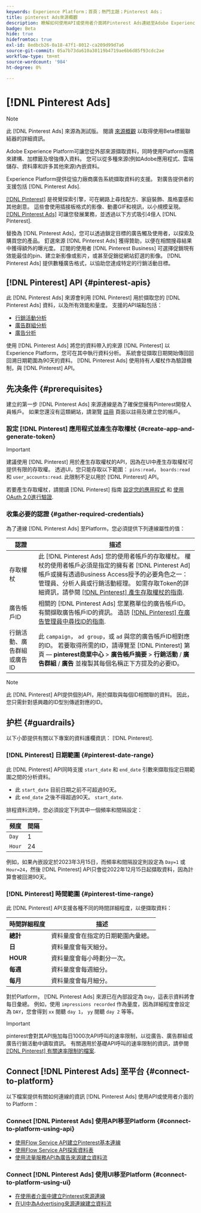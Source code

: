 ```yaml
---
keywords: Experience Platform；首頁；熱門主題；Pinterest Ads；
title: pinterest Ads來源概觀
description: 瞭解如何使用API或使用者介面將Pinterest Ads連結至Adobe Experience Platform。
badge: Beta
hide: true
hidefromtoc: true
exl-id: 8edbcb26-0a18-47f1-8012-ca209d99d7a6
source-git-commit: 05a7b73da610a30119b4719ae6b6d85f93cdc2ae
workflow-type: tm+mt
source-wordcount: '984'
ht-degree: 0%

---
```


# [!DNL Pinterest Ads]

>[!NOTE]
>
>此 [!DNL Pinterest Ads] 來源為測試版。 閱讀 [來源概觀](../../home.md#terms-and-conditions) 以取得使用Beta標籤聯結器的詳細資訊。

Adobe Experience Platform可讓您從外部來源擷取資料，同時使用Platform服務來建構、加標籤及增強傳入資料。 您可以從多種來源(例如Adobe應用程式、雲端儲存、資料庫和許多其他來源)內嵌資料。

Experience Platform提供從協力廠商廣告系統擷取資料的支援。 對廣告提供者的支援包括 [!DNL Pinterest Ads].

[[!DNL Pinterest]](https://www.pinterest.com) 是視覺探索引擎，可在網路上尋找配方、家庭裝飾、風格靈感和其他創意。 這些會使用插接板格式的影像、動畫GIF和視訊，以小規模呈現。 [[!DNL Pinterest Ads]](https://ads.pinterest.com/) 可讓您發展業務，並透過以下方式吸引4億人 [!DNL Pinterest].

替換為 [!DNL Pinterest Ads]，您可以透過鎖定目標的廣告觸及使用者，以探索及購買您的產品。 釘選來源 [!DNL Pinterest Ads] 獲得贊助，以便在相關搜尋結果中獲得額外的曝光度。 訂閱的使用者 [!DNL Pinterest Business] 可選擇促銷現有效能最佳的pin、建立新影像或影片，或甚至促銷從網站釘選的影像。 [!DNL Pinterest Ads] 提供數種廣告格式，以協助您達成特定的行銷活動目標。

## [!DNL Pinterest] API {#pinterest-apis}

此 [!DNL Pinterest Ads] 來源會利用 [!DNL Pinterest] 用於擷取您的 [!DNL Pinterest Ads] 資料，以及所有效能和量度。 支援的API端點包括：

* [行銷活動分析](https://developers.pinterest.com/docs/api/v5/#operation/campaigns/analytics)
* [廣告群組分析](https://developers.pinterest.com/docs/api/v5/#operation/ad_groups/analytics)
* [廣告分析](https://developers.pinterest.com/docs/api/v5/#operation/ads/analytics)

使用 [!DNL Pinterest Ads] 將您的資料帶入的來源 [!DNL Pinterest] 以Experience Platform，您可在其中執行資料分析。 系統會從擷取日期開始傳回回回溯日期範圍為90天的資料。 [!DNL Pinterest Ads] 使用持有人權杖作為驗證機制，與 [!DNL Pinterest] API。

## 先决条件 {#prerequisites}

建立的第一步 [!DNL Pinterest Ads] 來源連線是為了確保您擁有Pinterest開發人員帳戶。 如果您還沒有這類網站，請瀏覽 [註冊](https://www.pinterest.com/business/create/?next=https://developers.pinterest.com/account-setup/) 頁面以註冊及建立您的帳戶。

### 設定 [!DNL Pinterest] 應用程式並產生存取權杖 {#create-app-and-generate-token}

>[!IMPORTANT]
>
>建議使用 [!DNL Pinterest] 用於產生存取權杖的API，因為在UI中產生存取權杖可提供有限的存取權。 透過UI，您只能存取以下範圍： `pins:read`， `boards:read` 和 `user_accounts:read`. 此限制不足以用於 [!DNL Pinterest] API。

若要產生存取權杖，請閱讀 [!DNL Pinterest] 指南 [設定您的應用程式](https://developers.pinterest.com/docs/getting-started/set-up-app/) 和 [使用OAuth 2.0進行驗證](https://developers.pinterest.com/docs/getting-started/authentication/).

### 收集必要的認證 {#gather-required-credentials}

為了連線 [!DNL Pinterest Ads] 至Platform，您必須提供下列連線屬性的值：

| 認證 | 描述 |
| --- | --- |
| 存取權杖 | 此 [!DNL Pinterest Ads] 您的使用者帳戶的存取權杖。 權杖的使用者帳戶必須是指定的擁有者 [!DNL Pinterest Ad] 帳戶或擁有透過Business Access授予的必要角色之一：管理員、分析人員或行銷活動經理。 如需存取Token的詳細資訊，請參閱 [[!DNL Pinterest] 產生存取權杖的指南](https://developers.pinterest.com/docs/getting-started/set-up-app/). |
| 廣告帳戶ID | 相關的 [!DNL Pinterest Ads] 您業務單位的廣告帳戶ID。 有關擷取廣告帳戶ID的資訊。 造訪 [[!DNL Pinterest] 在廣告管理員中尋找ID的指南](https://help.pinterest.com/en/business/article/find-ids-in-ads-manager). |
| 行銷活動、廣告群組或廣告ID | 此 `campaign`， `ad group`，或 `ad` 與您的廣告帳戶ID相對應的ID。 若要取得所需的ID，請導覽至 [!DNL Pinterest] 第頁 —  **pinterest商業中心** > **廣告帳戶摘要** > **行銷活動** / **廣告群組** / **廣告** 並複製其每個名稱正下方提及的必要ID。 |

>[!NOTE]
>
>此 [!DNL Pinterest] API提供個別API，用於擷取與每個ID相關聯的資料。 因此，您只需針對感興趣的ID型別傳遞對應的ID。

## 护栏 {#guardrails}

以下小節提供有關以下專案的資料護欄資訊： [!DNL Pinterest].

### [!DNL Pinterest] 日期範圍 {#pinterest-date-range}

此 [!DNL Pinterest] API同時支援 `start_date` 和 `end_date` 引數來擷取指定日期範圍之間的分析資料。

* 此 `start_date` 目前日期之前不可超過90天。
* 此 `end_date` 之後不得超過90天。 `start_date`.

排程資料流時，您必須設定下列其中一個頻率和間隔設定：

| 频度 | 間隔 |
| --- | --- |
| `Day` | 1 |
| `Hour` | 24 |

例如，如果內嵌設定於2023年3月15日，而頻率和間隔設定則設定為 `Day=1` 或 `Hour=24`，然後 [!DNL Pinterest] API只會從2022年12月15日起擷取資料，因為計算會被回溯90天。

### [!DNL Pinterest] 時間範圍 {#pinterest-time-range}

此 [!DNL Pinterest] API支援各種不同的時間詳細程度，以便擷取資料：

| 時間詳細程度 | 描述 |
| --- | --- |
| **總計** | 資料量度會在指定的日期範圍內彙總。 |
| **日** | 資料量度會每天細分。 |
| **HOUR** | 資料量度會每小時劃分一次。 |
| **每週** | 資料量度會每週細分。 |
| **每月** | 資料量度會每月細分。 |

對於Platform， [!DNL Pinterest Ads] 來源已在內部設定為 `Day`，這表示資料將會每日彙總。 例如，使用 `impressions recorded` 作為量度，因為詳細程度會設定為 `DAY`，您會得到 `xx` 閱聽 `day 1`， `yy` 閱聽 `day 2` 等等。

>[!IMPORTANT]
>
>pinterest會對其API施加每日1000次API呼叫的速率限制，以從廣告、廣告群組或廣告行銷活動中讀取資訊。 有關適用於基礎API呼叫的速率限制的資訊，請參閱 [[!DNL Pinterest] 有關速率限制的檔案](https://developers.pinterest.com/docs/reference/ratelimits/).

## Connect [!DNL Pinterest Ads] 至平台 {#connect-to-platform}

以下檔案提供有關如何連線的資訊 [!DNL Pinterest Ads] 使用API或使用者介面的to Platform：

### Connect [!DNL Pinterest Ads] 使用API移至Platform {#connect-to-platform-using-api}

* [使用Flow Service API建立Pinterest基本連線](../../tutorials/api/create/advertising/pinterest-ads.md)
* [使用Flow Service API探索資料表](../../tutorials/api/explore/tabular.md)
* [使用流量服務API為廣告來源建立資料流](../../tutorials/api/collect/advertising.md)

### Connect [!DNL Pinterest Ads] 使用UI移至Platform {#connect-to-platform-using-ui}

* [在使用者介面中建立Pinterest來源連線](../../tutorials/ui/create/advertising/pinterest-ads.md)
* [在UI中為Advertising來源連線建立資料流](../../tutorials/ui/dataflow/advertising.md)
